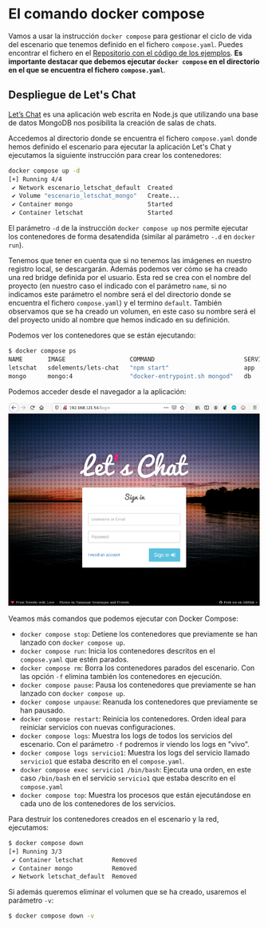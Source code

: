 # El comando docker compose

Vamos a usar la instrucción `docker compose` para gestionar el ciclo de vida del escenario que tenemos definido en el fichero `compose.yaml`. Puedes encontrar el fichero en el [Repositorio con el código de los ejemplos](https://github.com/josedom24/ejemplos_curso_docker_ow).
**Es importante destacar que debemos ejecutar `docker compose` en el directorio en el que se encuentra el fichero `compose.yaml`**.

## Despliegue de Let's Chat

[Let’s Chat](https://github.com/sdelements/lets-chat) es una aplicación web escrita en Node.js que utilizando una base de datos MongoDB nos posibilita la creación de salas de chats.

Accedemos al directorio donde se encuentra el fichero `compose.yaml` donde hemos definido el escenario para ejecutar la aplicación Let's Chat y  ejecutamos la siguiente instrucción para crear los contenedores:

```bash
docker compose up -d
[+] Running 4/4
 ✔ Network escenario_letschat_default  Created                                      0.1s 
 ✔ Volume "escenario_letschat_mongo"   Create...                                    0.0s 
 ✔ Container mongo                     Started                                      0.3s 
 ✔ Container letschat                  Started                                      0.2s 
```

El parámetro `-d` de la instrucción `docker compose up` nos permite ejecutar los contenedores de forma desatendida (similar al parámetro `-.d` en `docker run`). 

Tenemos que tener en cuenta que si no tenemos las imágenes en nuestro registro local, se descargarán. Además podemos ver cómo se ha creado una red bridge definida por el usuario. Esta red se crea con el nombre del proyecto (en nuestro caso el indicado con el parámetro `name`, si no indicamos este parámetro el nombre será el del directorio donde se encuentra el fichero `compose.yaml`) y el termino `default`. También observamos que se ha creado un volumen, en este caso su nombre será el del proyecto unido al nombre que hemos indicado en su definición.

Podemos ver los contenedores que se están ejecutando:

```bash
$ docker compose ps
NAME       IMAGE                  COMMAND                         SERVICE   CREATED              STATUS              PORTS
letschat   sdelements/lets-chat   "npm start"                     app       About a minute ago   Up About a minute   5222/tcp, 0.0.0.0:80->8080/tcp, :::80->8080/tcp
mongo      mongo:4                "docker-entrypoint.sh mongod"   db        About a minute ago   Up About a minute   27017/tcp
```

Podemos acceder desde el navegador a la aplicación:

![letschat](img/letschat.png)


Veamos más comandos que podemos ejecutar con Docker Compose:

* `docker compose stop`: Detiene los contenedores que previamente se han lanzado con `docker compose up`.
* `docker compose run`: Inicia los contenedores descritos en el `compose.yaml` que estén parados.
* `docker compose rm`: Borra los contenedores parados del escenario. Con las opción `-f` elimina también los contenedores en ejecución.
* `docker compose pause`: Pausa los contenedores que previamente se han lanzado con `docker compose up`.
* `docker compose unpause`: Reanuda los contenedores que previamente se han pausado.
* `docker compose restart`: Reinicia los contenedores. Orden ideal para reiniciar servicios con nuevas configuraciones.
* `docker compose logs`: Muestra los logs de todos los servicios del escenario. Con el parámetro `-f` podremos ir viendo los logs en "vivo".
* `docker compose logs servicio1`: Muestra los logs del servicio llamado `servicio1` que estaba descrito en el `compose.yaml`.
* `docker compose exec servicio1 /bin/bash`: Ejecuta una orden, en este caso `/bin/bash` en el servicio `servicio1` que estaba descrito en el `compose.yaml`
* `docker compose top`: Muestra  los procesos que están ejecutándose en cada uno de los contenedores de los servicios.


Para destruir los contenedores creados en el escenario y la red, ejecutamos:

```bash
$ docker compose down
[+] Running 3/3
 ✔ Container letschat        Removed                                             10.4s 
 ✔ Container mongo           Removed                                              0.4s 
 ✔ Network letschat_default  Removed                                              0.1s 
```

Si además queremos eliminar el volumen que se ha creado, usaremos el parámetro `-v`:

```bash
$ docker compose down -v
```


